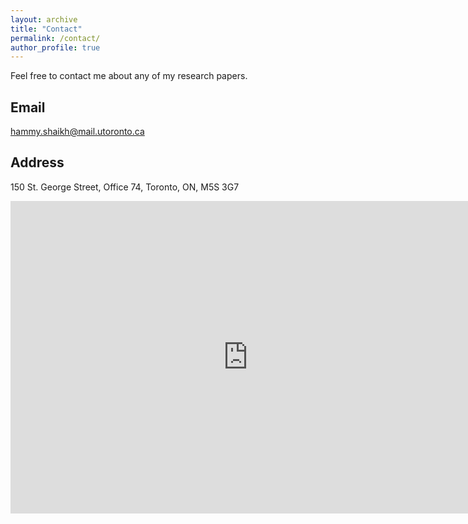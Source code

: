 ```yaml
---
layout: archive
title: "Contact"
permalink: /contact/
author_profile: true
---
```


Feel free to contact me about any of my research papers.

Email
---
<hammy.shaikh@mail.utoronto.ca>

Address
---
150 St. George Street, Office 74, Toronto, ON, M5S 3G7

<iframe src="https://docs.google.com/forms/d/e/1FAIpQLSfOKLiO_BvyEwPnv8E2jsm0UWi-71zz-CfRjBkw1Dkb8lN0xg/viewform?embedded=true" width="760" height="500" frameborder="0" marginheight="0" marginwidth="0">Loading...</iframe>

